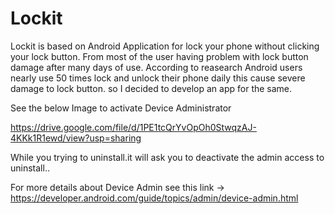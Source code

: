 # Lockit
Lockit is based on Android Application for lock your phone without clicking your lock button. From most of the user having problem with lock button damage after many days of use.
According to reasearch Android users nearly use 50 times lock and unlock their phone daily this cause severe damage to lock button.
so I decided to develop an app for the same.

See the below Image to activate Device Administrator

https://drive.google.com/file/d/1PE1tcQrYvOpOh0StwqzAJ-4KKk1R1ewd/view?usp=sharing

While you trying to uninstall.it will ask you to deactivate the admin access to uninstall..

For more details about Device Admin see this link -> https://developer.android.com/guide/topics/admin/device-admin.html
